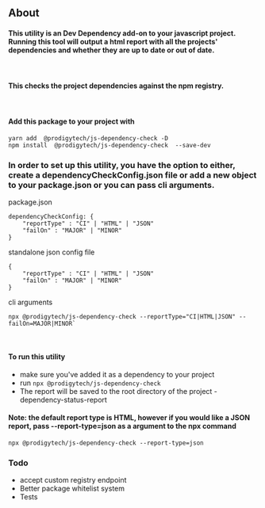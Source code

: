 ## About 

#### This utility is an Dev Dependency add-on to your javascript project. Running this tool will output a html report with all the projects' dependencies and whether they are up to date or out of date. 
<br/>

#### This checks the project dependencies against the npm registry. 
<br />

#### Add this package to your project with 


`yarn add  @prodigytech/js-dependency-check -D`
<br />
`npm install  @prodigytech/js-dependency-check  --save-dev`

### In order to set up this utility, you have the option to either, create a dependencyCheckConfig.json file or add a new object to your package.json or you can pass cli arguments. 

package.json

```
dependencyCheckConfig: {
    "reportType" : "CI" | "HTML" | "JSON"
    "failOn" : "MAJOR" | "MINOR" 
}

```
standalone json config file

```
{
    "reportType" : "CI" | "HTML" | "JSON"
    "failOn" : "MAJOR" | "MINOR" 
}
```

cli arguments 

```
npx @prodigytech/js-dependency-check --reportType="CI|HTML|JSON" --failOn=MAJOR|MINOR`

```


<br />

#### To run this utility 
- make sure you've added it as a dependency to your project
- run `npx @prodigytech/js-dependency-check`
- The report will be saved to the root directory of the project - dependency-status-report

#### Note: the default report type is HTML, however if you would like a JSON report, pass --report-type=json as a argument to the npx command
`npx @prodigytech/js-dependency-check --report-type=json`


### Todo
- accept custom registry endpoint 
- Better package whitelist system
- Tests 